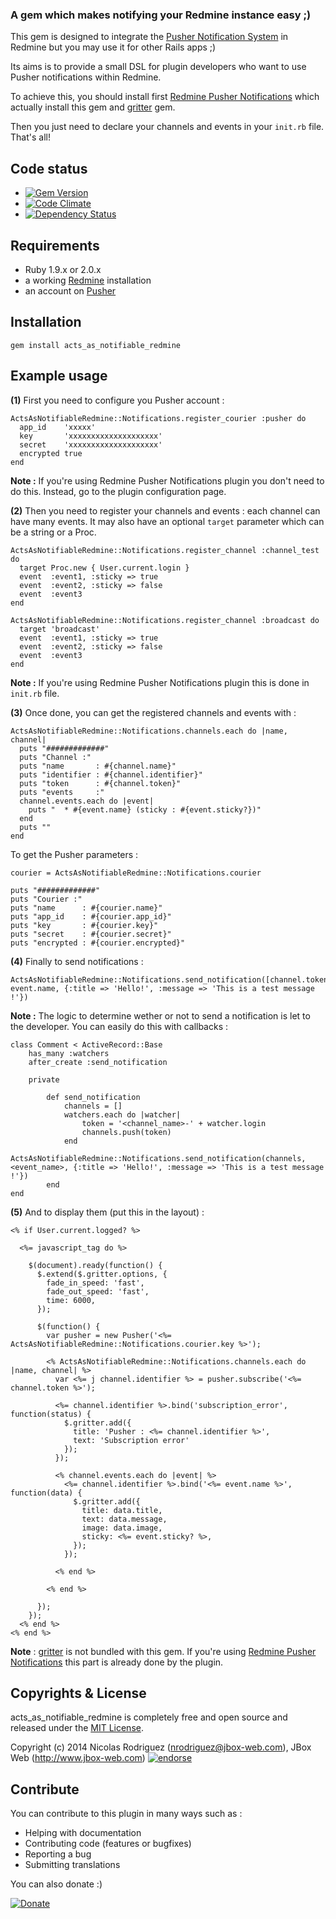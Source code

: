 ### A gem which makes notifying your Redmine instance easy ;)

This gem is designed to integrate the [Pusher Notification System](http://pusher.com) in Redmine but you may use it for other Rails apps ;)

Its aims is to provide a small DSL for plugin developers who want to use Pusher notifications within Redmine.

To achieve this, you should install first [Redmine Pusher Notifications](https://github.com/jbox-web/redmine_pusher_notifications) which actually install this gem and [gritter](https://github.com/RobinBrouwer/gritter) gem.

Then you just need to declare your channels and events in your ```init.rb``` file. That's all!

## Code status

* [![Gem Version](https://badge.fury.io/rb/acts_as_notifiable_redmine.svg)](http://badge.fury.io/rb/acts_as_notifiable_redmine)
* [![Code Climate](https://codeclimate.com/github/jbox-web/acts_as_notifiable_redmine.png)](https://codeclimate.com/github/jbox-web/acts_as_notifiable_redmine)
* [![Dependency Status](https://gemnasium.com/jbox-web/acts_as_notifiable_redmine.svg)](https://gemnasium.com/jbox-web/acts_as_notifiable_redmine)

## Requirements
* Ruby 1.9.x or 2.0.x
* a working [Redmine](http://www.redmine.org/) installation
* an account on [Pusher](http://pusher.com)

## Installation

    gem install acts_as_notifiable_redmine

## Example usage
**(1)** First you need to configure you Pusher account :

    ActsAsNotifiableRedmine::Notifications.register_courier :pusher do
      app_id    'xxxxx'
      key       'xxxxxxxxxxxxxxxxxxxx'
      secret    'xxxxxxxxxxxxxxxxxxxx'
      encrypted true
    end

**Note :** If you're using Redmine Pusher Notifications plugin you don't need to do this. Instead, go to the plugin configuration page.

**(2)** Then you need to register your channels and events : each channel can have many events.
It may also have an optional ```target``` parameter which can be a string or a Proc.

    ActsAsNotifiableRedmine::Notifications.register_channel :channel_test do
      target Proc.new { User.current.login }
      event  :event1, :sticky => true
      event  :event2, :sticky => false
      event  :event3
    end
    
    ActsAsNotifiableRedmine::Notifications.register_channel :broadcast do
      target 'broadcast'
      event  :event1, :sticky => true
      event  :event2, :sticky => false
      event  :event3
    end

**Note :** If you're using Redmine Pusher Notifications plugin this is done in ```init.rb``` file.

**(3)** Once done, you can get the registered channels and events with :

    ActsAsNotifiableRedmine::Notifications.channels.each do |name, channel|
      puts "#############"
      puts "Channel :"
      puts "name       : #{channel.name}"
      puts "identifier : #{channel.identifier}"
      puts "token      : #{channel.token}"
      puts "events     :"
      channel.events.each do |event|
        puts "  * #{event.name} (sticky : #{event.sticky?})"
      end
      puts ""
    end

To get the Pusher parameters :

    courier = ActsAsNotifiableRedmine::Notifications.courier
    
    puts "#############"
    puts "Courier :"
    puts "name      : #{courier.name}"
    puts "app_id    : #{courier.app_id}"
    puts "key       : #{courier.key}"
    puts "secret    : #{courier.secret}"
    puts "encrypted : #{courier.encrypted}"
    
**(4)** Finally to send notifications :

    ActsAsNotifiableRedmine::Notifications.send_notification([channel.token], event.name, {:title => 'Hello!', :message => 'This is a test message !'})

**Note :** The logic to determine wether or not to send a notification is let to the developer. You can easily do this with callbacks :

    class Comment < ActiveRecord::Base
        has_many :watchers
        after_create :send_notification
        
        private
        
            def send_notification
                channels = []
                watchers.each do |watcher|
                    token = '<channel_name>-' + watcher.login
                    channels.push(token)
                end
                ActsAsNotifiableRedmine::Notifications.send_notification(channels, <event_name>, {:title => 'Hello!', :message => 'This is a test message !'})
            end
    end

**(5)** And to display them (put this in the layout) :

    <% if User.current.logged? %>

      <%= javascript_tag do %>
    
        $(document).ready(function() {
          $.extend($.gritter.options, {
            fade_in_speed: 'fast',
            fade_out_speed: 'fast',
            time: 6000,
          });

          $(function() {
            var pusher = new Pusher('<%= ActsAsNotifiableRedmine::Notifications.courier.key %>');
    
            <% ActsAsNotifiableRedmine::Notifications.channels.each do |name, channel| %>
              var <%= j channel.identifier %> = pusher.subscribe('<%= channel.token %>');
    
              <%= channel.identifier %>.bind('subscription_error', function(status) {
                $.gritter.add({
                  title: 'Pusher : <%= channel.identifier %>',
                  text: 'Subscription error'
                });
              });
    
              <% channel.events.each do |event| %>
                <%= channel.identifier %>.bind('<%= event.name %>', function(data) {
                  $.gritter.add({
                    title: data.title,
                    text: data.message,
                    image: data.image,
                    sticky: <%= event.sticky? %>,
                  });
                });
    
              <% end %>
    
            <% end %>
    
          });
        });
      <% end %>
    <% end %>

**Note** : [gritter](https://github.com/RobinBrouwer/gritter) is not bundled with this gem. If you're using [Redmine Pusher Notifications](https://github.com/jbox-web/redmine_pusher_notifications) this part is already done by the plugin.

## Copyrights & License
acts_as_notifiable_redmine is completely free and open source and released under the [MIT License](https://github.com/jbox-web/acts_as_notifiable_redmine/blob/devel/LICENSE.txt).

Copyright (c) 2014 Nicolas Rodriguez (nrodriguez@jbox-web.com), JBox Web (http://www.jbox-web.com) [![endorse](https://api.coderwall.com/n-rodriguez/endorsecount.png)](https://coderwall.com/n-rodriguez)

## Contribute

You can contribute to this plugin in many ways such as :
* Helping with documentation
* Contributing code (features or bugfixes)
* Reporting a bug
* Submitting translations

You can also donate :)

[![Donate](https://www.paypalobjects.com/en_US/i/btn/btn_donate_LG.gif)](https://www.paypal.com/cgi-bin/webscr?cmd=_s-xclick&hosted_button_id=FBT7E7DAVVEEU)
